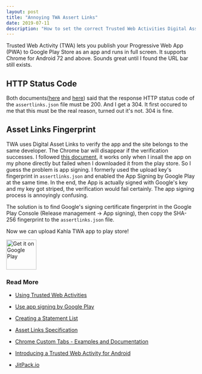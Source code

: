 ```yaml
---
layout: post
title: "Annoying TWA Assert Links"
date: 2019-07-11
description: "How to set the correct Trusted Web Activities Digital Asset Links fingerprint."
---
```


Trusted Web Activity (TWA) lets you publish your Progressive Web App (PWA) to Google Play Store as an app and runs in full screen. It supports Chrome for Android 72 and above. Sounds great until I found the URL bar still exists.

## HTTP Status Code

Both documents([here](https://developers.google.com/digital-asset-links/v1/create-statement) and [here](https://github.com/google/digitalassetlinks/blob/master/well-known/details.md)) said that the response HTTP status code of the `assertlinks.json` file must be 200. And I get a 304. It first occured to me that this must be the real reason, turned out it's not. 304 is fine.

## Asset Links Fingerprint

TWA uses Digital Asset Links to verify the app and the site belongs to the same developer. The Chrome bar will disappear if the verification successes. I followed [this document](https://developers.google.com/web/updates/2019/02/using-twa#remove-url-bar), it works only when I insall the app on my phone directly but failed when I downloaded it from the play store. So I guess the problem is app signing. I formerly used the upload key's fingerprint in `assertlinks.json` and enabled the App Signing by Google Play at the same time. In the end, the App is actually signed with Google's key and my key got striped, the verification would fail certainly. The app signing process is annoyingly confusing.

The solution is to find Google's signing certificate fingerprint in the Google Play Console (Release management -> App signing), then copy the SHA-256 fingerprint to the `assertlinks.json` file.

Now we can upload Kahla TWA app to play store!

<a href='https://play.google.com/store/apps/details?id=com.aiursoft.kahla'><img alt='Get it on Google Play' height=80 src='https://play.google.com/intl/en_us/badges/images/generic/en_badge_web_generic.png'/></a>

### Read More

- [Using Trusted Web Activities](https://developers.google.com/web/updates/2019/02/using-twa#remove-url-bar)

- [Use app signing by Google Play](https://support.google.com/googleplay/android-developer/answer/7384423)

- [Creating a Statement List](https://developers.google.com/digital-asset-links/v1/create-statement)

- [Asset Links Specification](https://github.com/google/digitalassetlinks/blob/master/well-known/details.md)

- [Chrome Custom Tabs - Examples and Documentation](https://github.com/GoogleChrome/custom-tabs-client)

- [Introducing a Trusted Web Activity for Android](https://blog.chromium.org/2019/02/introducing-trusted-web-activity-for.html)

- [JitPack.io](https://jitpack.io/docs/)

